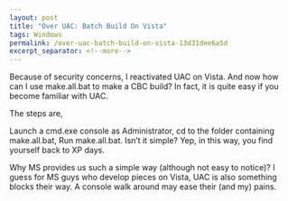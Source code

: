 ```yaml
---
layout: post
title: "Over UAC: Batch Build On Vista"
tags: Windows
permalink: /over-uac-batch-build-on-vista-13d31dee6a5d
excerpt_separator: <!--more-->
---
```


Because of security concerns, I reactivated UAC on Vista. And now how can I use make.all.bat to make a CBC build? In fact, it is quite easy if you become familiar with UAC.

The steps are,

Launch a cmd.exe console as Administrator,
cd to the folder containing make.all.bat,
Run make.all.bat.
Isn’t it simple? Yep, in this way, you find yourself back to XP days.

Why MS provides us such a simple way (although not easy to notice)? I guess for MS guys who develop pieces on Vista, UAC is also something blocks their way. A console walk around may ease their (and my) pains.
<!--more-->